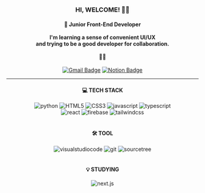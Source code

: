 <div align=center>

### HI, WELCOME! 🙋‍♀️

#### 🔸 Junior Front-End Developer <br><br> I'm learning a sense of convenient UI/UX <br> and trying to be a good developer for collaboration. <br><br> 🏃‍♀️

  [![Gmail Badge](https://img.shields.io/badge/Gmail-d14836?style=flat-square&logo=Gmail&logoColor=white&link=mailto:wlsgul326482@gmail.com)](wlsgul326@gmail.com)
  [![Notion Badge](https://img.shields.io/badge/Notion-000000?style=flat-square&logo=Notion&logoColor=white&link=https://www.notion.so/8ee0e4aeedc74ae384b6d4377337b030)](https://www.notion.so/8ee0e4aeedc74ae384b6d4377337b030)

  <hr>
  
  #### 💻 TECH STACK
  
  <img alt="python" src="https://img.shields.io/badge/python-3776AB?style=flat-square&logo=python&logoColor=white"/>
  <img alt="HTML5" src="https://img.shields.io/badge/HTML5-E34F26?style=flat-square&logo=html5&logoColor=white"/> 
  <img alt="CSS3" src="https://img.shields.io/badge/CSS3-1572B6?style=flat-square&logo=CSS3&logoColor=white"/> 
  <img alt="javascript" src="https://img.shields.io/badge/javascript-F7DF1E?style=flat-square&logo=javascript&logoColor=white"/> 
  <img alt="typescript" src="https://img.shields.io/badge/typescript-3178C6?style=flat-square&logo=typescript&logoColor=white"/> <br>

  <img alt="react" src="https://img.shields.io/badge/react-61DAFB?style=flat-square&logo=react&logoColor=white"/> 
  <img alt="firebase" src="https://img.shields.io/badge/firebase-FFCA28?style=flat-square&logo=firebase&logoColor=white"/> 
  <img alt="tailwindcss" src="https://img.shields.io/badge/tailwindcss-06B6D4?style=flat-square&logo=tailwindcss&logoColor=white"/> <br><br>

  #### 🛠 TOOL
  <img alt="visualstudiocode" src="https://img.shields.io/badge/visualstudiocode-007ACC?style=flat-square&logo=visualstudiocode&logoColor=white"/> 
  <img alt="git" src="https://img.shields.io/badge/git-F05032?style=flat-square&logo=git&logoColor=white"/> 
  <img alt="sourcetree" src="https://img.shields.io/badge/sourcetree-0052CC?style=flat-square&logo=sourcetree&logoColor=white"/> <br><br>
  
  #### 💡 STUDYING

  <img alt="next.js" src="https://img.shields.io/badge/next.js-000000?style=flat-square&logo=next.js&logoColor=white"/>

</div>

<!--
**garlicscape/garlicscape** is a ✨ _special_ ✨ repository because its `README.md` (this file) appears on your GitHub profile.

Here are some ideas to get you started:
style="display:flex; flex-direction:column; align-items:center;
- 🔭 I’m currently working on ...
- 🌱 I’m currently learning ...
- 👯 I’m looking to collaborate on ...
- 🤔 I’m looking for help with ...
- 💬 Ask me about ...
- 📫 How to reach me: ...
- 😄 Pronouns: ...
- ⚡ Fun fact: ...
-->
